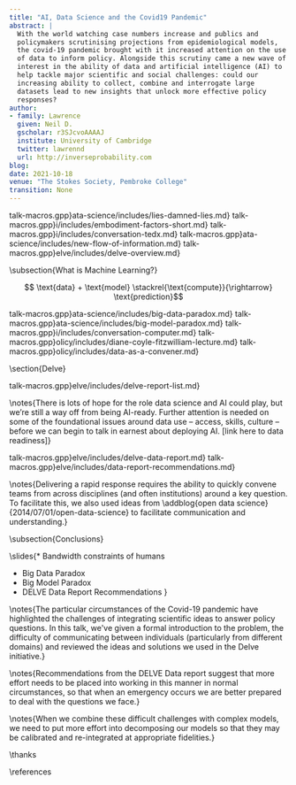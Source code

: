 ```yaml
---
title: "AI, Data Science and the Covid19 Pandemic"
abstract: |
  With the world watching case numbers increase and publics and
  policymakers scrutinising projections from epidemiological models,
  the covid-19 pandemic brought with it increased attention on the use
  of data to inform policy. Alongside this scrutiny came a new wave of
  interest in the ability of data and artificial intelligence (AI) to
  help tackle major scientific and social challenges: could our
  increasing ability to collect, combine and interrogate large
  datasets lead to new insights that unlock more effective policy
  responses? 
author:
- family: Lawrence
  given: Neil D.
  gscholar: r3SJcvoAAAAJ
  institute: University of Cambridge
  twitter: lawrennd
  url: http://inverseprobability.com
blog: 
date: 2021-10-18
venue: "The Stokes Society, Pembroke College"
transition: None
---
```


<!--camvideo: 3536156-->

talk-macros.gpp}ata-science/includes/lies-damned-lies.md}
talk-macros.gpp}i/includes/embodiment-factors-short.md}
talk-macros.gpp}i/includes/conversation-tedx.md}
talk-macros.gpp}ata-science/includes/new-flow-of-information.md}
talk-macros.gpp}elve/includes/delve-overview.md}

\subsection{What is Machine Learning?}

$$ \text{data} + \text{model} \stackrel{\text{compute}}{\rightarrow} \text{prediction}$$




talk-macros.gpp}ata-science/includes/big-data-paradox.md}
talk-macros.gpp}ata-science/includes/big-model-paradox.md}
talk-macros.gpp}i/includes/conversation-computer.md}
talk-macros.gpp}olicy/includes/diane-coyle-fitzwilliam-lecture.md}
talk-macros.gpp}olicy/includes/data-as-a-convener.md}

\section{Delve}

talk-macros.gpp}elve/includes/delve-report-list.md}

\notes{There is lots of hope for the role data science and AI could play, but we’re still a way off from being AI-ready. Further attention is needed on some of the foundational issues around data use – access, skills, culture – before we can begin to talk in earnest about deploying AI. [link here to data readiness]}

talk-macros.gpp}elve/includes/delve-data-report.md}
talk-macros.gpp}elve/includes/data-report-recommendations.md}

\notes{Delivering a rapid response requires the ability to quickly convene teams from across disciplines (and often institutions) around a key question. To facilitate this, we also used ideas from \addblog{open data science}{2014/07/01/open-data-science} to facilitate communication and understanding.}



\subsection{Conclusions}

\slides{* Bandwidth constraints of humans
* Big Data Paradox
* Big Model Paradox
* DELVE Data Report Recommendations
}

\notes{The particular circumstances of the Covid-19 pandemic have highlighted the challenges of integrating scientific ideas to answer policy questions. In this talk, we've given a formal introduction to the problem, the difficulty of communicating between individuals (particularly from different domains) and reviewed the ideas and solutions we used in the Delve initiative.}

\notes{Recommendations from the DELVE Data report suggest that more effort needs to be placed into working in this manner in normal circumstances, so that when an emergency occurs we are better prepared to deal with the questions we face.}

\notes{When we combine these difficult challenges with complex models, we need to put more effort into decomposing our models so that they may be calibrated and re-integrated at appropriate fidelities.}

\thanks

\references
